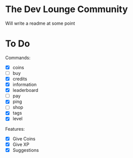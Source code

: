 # The Dev Lounge Community

Will write a readme at some point

# To Do

Commands:

-   [x] coins
-   [ ] buy
-   [x] credits
-   [x] information
-   [x] leaderboard
-   [ ] pay
-   [x] ping
-   [ ] shop
-   [x] tags
-   [x] level

Features:

-   [x] Give Coins
-   [x] Give XP
-   [x] Suggestions
